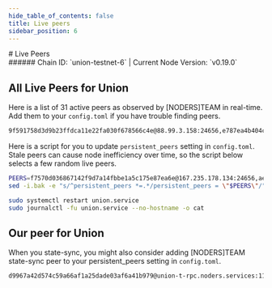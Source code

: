 ```yaml
---
hide_table_of_contents: false
title: Live peers
sidebar_position: 6
---
```


<div class="h1-with-icon icon-union">
# Live Peers
</div>
###### Chain ID: `union-testnet-6` | Current Node Version: `v0.19.0`

## All Live Peers for Union
Here is a list of 31 active peers as observed by [NODERS]TEAM in real-time. Add them to your `config.toml` if you have trouble finding peers.

```bash
9f591758d3d9b23ffdca11e22fa030f678566c4e@88.99.3.158:24656,e787ea4b404ccbce56f28013a00b646bf8bc8e0a@65.108.134.215:28656,d5519e378247dfb61dfe90652d1fe3e2b3005a5b@65.109.68.190:17156,2f3a667cd348d694c2800b5625a44caa527e92a6@65.108.132.163:26656,cf73a8aca5ca1c08bbe65f7e0d987a226068fb89@162.250.127.226:41156,01fe0f9e6e3f3a82f51ebfa0f82d9cab66b224ae@95.217.107.96:26256,f7570d036867142f9d7a14fbbe1a5c175e87ea6e@167.235.178.134:24656,0c93a2ec330b9c291cce2fa992fb7b11813f9aa7@65.108.12.253:19007,a0e32aff7707fda85ff87fa8ea6f93d3196984aa@188.40.66.173:24656,3568df0ccdeb088f1b217769f7e0457c19c484e7@194.163.150.31:17156,2812a4ae3ebfba02973535d05d2bbcc80b7d215f@65.108.231.124:23656,5672cfa4d0847707cd5a94ef0cd573cb26dca962@114.246.195.63:20725,a3fb532f4386cfdf01a5a1bdf0a568457b9dc310@153.92.126.130:26656,24b48589ab13d7020ef12a36a90ef6e7c3fdeab2@45.63.30.17:17156,605710c9d36f1afd7cf380381522a7f127544967@148.251.235.130:15656,7113ec1f1233e7419a3a5342c76e0596c219deb5@65.108.230.113:3156,809f0b700fb6162ae902d1225d1d76f2d47ad58a@65.108.79.246:26709,b8189774044f3177d5bf6ca99a5efbde8564227f@173.231.40.186:24656,e6e14a51bba7460af1948a77a88a3c16ae11365d@37.252.184.231:26656,345cac8998d59baa496fed23ef267210a1cb1ec5@65.109.70.45:34656,a1dd58a735c466d56d7c097f60cd2448bf46c8b6@84.46.245.222:17156,7e73b4b0713cbf4c2bc2f8dabf5e5dd3db997599@89.58.10.135:17156,b2f2c6ba26958a1daf5838dee130fe0f0d75518d@34.171.89.160:26656,95cad72214c471bb04398b3e6f5c3236977a53bd@136.243.239.129:26656,72795a2c974fd643181adf18d86e61646bff2e97@195.88.87.81:26656,5735bcda70c1699f4575dc55e741838d0dd77738@65.21.48.199:26656,aa7e96b3b09c3936aa4465a42d4973a09cbcd47a@123.138.66.167:17156,c7f5ad7a66ab1ebdbb2bb4b6cd55742130c2c82b@149.50.102.41:26656,de45afe750c41193d2644083e23bd56bcf755177@209.126.86.119:26656,017f2c708749c0a789e794f16face1b9662c63d0@23.111.23.233:16656,ae5f1acd0381ea9c951aa16c10739e2624755462@5.104.82.21:26656
```

Here is a script for you to update `persistent_peers` setting in `config.toml`. Stale peers can cause node inefficiency over time, so the script below selects a few random live peers.

```bash
PEERS=f7570d036867142f9d7a14fbbe1a5c175e87ea6e@167.235.178.134:24656,ae5f1acd0381ea9c951aa16c10739e2624755462@5.104.82.21:26656,e787ea4b404ccbce56f28013a00b646bf8bc8e0a@65.108.134.215:28656,a3fb532f4386cfdf01a5a1bdf0a568457b9dc310@153.92.126.130:26656,5735bcda70c1699f4575dc55e741838d0dd77738@65.21.48.199:26656
sed -i.bak -e "s/^persistent_peers *=.*/persistent_peers = \"$PEERS\"/" ~/.union/config/config.toml

sudo systemctl restart union.service
sudo journalctl -fu union.service --no-hostname -o cat
```

## Our peer for Union
When you state-sync, you might also consider adding [NODERS]TEAM state-sync peer to your persistent_peers setting in `config.toml`.

```bash
d9967a42d574c59a66af1a25dade03af6a41b979@union-t-rpc.noders.services:11656
```